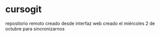 # cursogit
repositorio remoto creado desde interfaz web
creado el miércoles 2 de octubre para sincronizarnos
